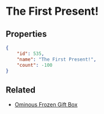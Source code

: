 # The First Present!

<no description available>

## Properties

```json
{
    "id": 535,
    "name": "The First Present!",
    "count": -100
}
```

## Related

- [Ominous Frozen Gift Box](../items/16836-ominous-frozen-gift-box.md)


